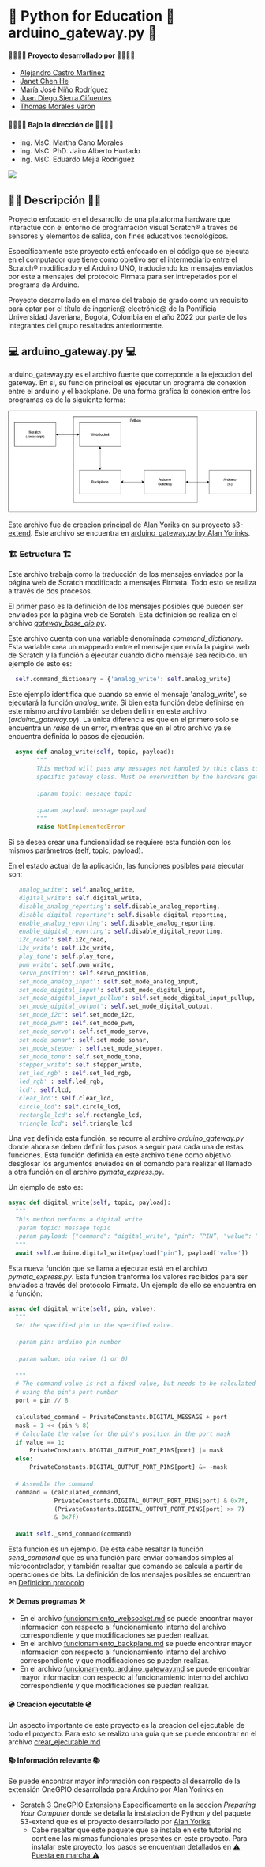 # 👋 Python for Education 👋 arduino_gateway.py 👋

#### 👨‍💻👩‍💻 Proyecto desarrollado por 👨‍💻👩‍💻
* [Alejandro Castro Martínez](https://github.com/kstro96)
* [Janet Chen He](https://github.com/XingYi98)
* [María José Niño Rodríguez](https://github.com/mjninor99)
* [Juan Diego Sierra Cifuentes](https://github.com/juandisierra10)
* [Thomas Morales Varón](https://github.com/Thom037)

#### 👨‍🏫👩‍🏫 Bajo la dirección de 👨‍🏫👩‍🏫 
* Ing. MsC. Martha Cano Morales
* Ing. MsC. PhD. Jairo Alberto Hurtado
* Ing. MsC. Eduardo Mejía Rodríguez
<img src="https://github.com/Hardware-For-Education/.github-private/blob/main/profile/images/scratch4education-small.png" width="200" />

## 🙋‍♀️ Descripción 🙋‍♀️

Proyecto enfocado en el desarrollo de una plataforma hardware que interactúe con el entorno de programación visual Scratch® a través de sensores y elementos de salida, con fines educativos tecnológicos. 

Específicamente este proyecto está enfocado en el código que se ejecuta en el computador que tiene como objetivo ser el intermediario entre el Scratch® modificado y el Arduino UNO, traduciendo los mensajes enviados por este a mensajes del protocolo Firmata para ser intrepetados por el programa de Arduino.

Proyecto desarrollado en el marco del trabajo de grado como un requisito para optar por el título de ingenier@ electrónic@ de la Pontificia Universidad Javeriana, Bogotá, Colombia en el año 2022 por parte de los integrantes del grupo resaltados anteriormente. 

## 💻 arduino_gateway.py 💻

arduino_gateway.py es el archivo fuente que correponde a la ejecucion del gateway. En si, su funcion principal es ejecutar un programa de conexion entre el arduino y el backplane. De una forma grafica la conexion entre los programas es de la siguiente forma: 

<img src="https://github.com/Hardware-For-Education/Python_For_Education/blob/main/images/Programas.png"/>

Este archivo fue de creacion principal de [Alan Yoriks](https://github.com/MrYsLabv) en su proyecto [s3-extend](https://github.com/MrYsLab/s3-extend). Este archivo se encuentra en [arduino_gateway.py by Alan Yorinks](https://github.com/MrYsLab/python_banyan/blob/master/projects/OneGPIO/arduino_uno/arduino_gateway.py).

### 🏗 Estructura 🏗

Este archivo trabaja como la traducción de los mensajes enviados por la página web de Scratch modificado a mensajes Firmata. Todo esto se realiza a través de dos procesos. 

El primer paso es la definición de los mensajes posibles que pueden ser enviados por la página web de Scratch. Esta definición se realiza en el archivo [_gateway_base_aio.py_](https://github.com/Hardware-For-Education/Python_For_Education/blob/main/python_for_education/gateway_base_aio.py). 

Este archivo cuenta con una variable denominada _command_dictionary_. Esta variable crea un mappeado entre el mensaje que envía la página web de Scratch y la función a ejecutar cuando dicho mensaje sea recibido. un ejemplo de esto es: 

```python
  self.command_dictionary = {'analog_write': self.analog_write}
```

Este ejemplo identifica que cuando se envíe el mensaje 'analog_write', se ejecutará la función _analog_write_. Si bien esta función debe definirse en este mismo archivo también se deben definir en este archivo (_arduino_gateway.py_). La única diferencia es que en el primero solo se encuentra un _raise_ de un error, mientras que en el otro archivo ya se encuentra definida lo pasos de ejecución. 

```python
  async def analog_write(self, topic, payload):
        """
        This method will pass any messages not handled by this class to the
        specific gateway class. Must be overwritten by the hardware gateway class.

        :param topic: message topic

        :param payload: message payload
        """
        raise NotImplementedError
```

Si se desea crear una funcionalidad se requiere esta función con los mismos parámetros (self, topic, payload). 

En el estado actual de la aplicación, las funciones posibles para ejecutar son: 

```python
  'analog_write': self.analog_write,
  'digital_write': self.digital_write,
  'disable_analog_reporting': self.disable_analog_reporting,
  'disable_digital_reporting': self.disable_digital_reporting,
  'enable_analog_reporting': self.disable_analog_reporting,
  'enable_digital_reporting': self.disable_digital_reporting,
  'i2c_read': self.i2c_read,
  'i2c_write': self.i2c_write,
  'play_tone': self.play_tone,
  'pwm_write': self.pwm_write,
  'servo_position': self.servo_position,
  'set_mode_analog_input': self.set_mode_analog_input,
  'set_mode_digital_input': self.set_mode_digital_input,
  'set_mode_digital_input_pullup': self.set_mode_digital_input_pullup,
  'set_mode_digital_output': self.set_mode_digital_output,
  'set_mode_i2c': self.set_mode_i2c,
  'set_mode_pwm': self.set_mode_pwm,
  'set_mode_servo': self.set_mode_servo,
  'set_mode_sonar': self.set_mode_sonar,
  'set_mode_stepper': self.set_mode_stepper,
  'set_mode_tone': self.set_mode_tone,
  'stepper_write': self.stepper_write,
  'set_led_rgb' : self.set_led_rgb,
  'led_rgb' : self.led_rgb,
  'lcd': self.lcd,
  'clear_lcd': self.clear_lcd,
  'circle_lcd': self.circle_lcd,
  'rectangle_lcd': self.rectangle_lcd,
  'triangle_lcd': self.triangle_lcd
```

Una vez definida esta función, se recurre al archivo _arduino_gateway.py_ donde ahora se deben definir los pasos a seguir para cada una de estas funciones. Esta función definida en este archivo tiene como objetivo desglosar los argumentos enviados en el comando para realizar el llamado a otra función en el archivo _pymata_express.py_. 

Un ejemplo de esto es: 

```python
async def digital_write(self, topic, payload):
  """
  This method performs a digital write
  :param topic: message topic
  :param payload: {"command": "digital_write", "pin": “PIN”, "value": “VALUE”}
  """
  await self.arduino.digital_write(payload["pin"], payload['value'])
```

Esta nueva función que se llama a ejecutar está en el archivo _pymata_express.py_. Esta función tranforma los valores recibidos para ser enviados a través del protocolo Firmata. Un ejemplo de ello se encuentra en la función: 

```python
async def digital_write(self, pin, value):
  """
  Set the specified pin to the specified value.

  :param pin: arduino pin number

  :param value: pin value (1 or 0)

  """
  # The command value is not a fixed value, but needs to be calculated
  # using the pin's port number
  port = pin // 8

  calculated_command = PrivateConstants.DIGITAL_MESSAGE + port
  mask = 1 << (pin % 8)
  # Calculate the value for the pin's position in the port mask
  if value == 1:
      PrivateConstants.DIGITAL_OUTPUT_PORT_PINS[port] |= mask
  else:
      PrivateConstants.DIGITAL_OUTPUT_PORT_PINS[port] &= ~mask

  # Assemble the command
  command = (calculated_command,
             PrivateConstants.DIGITAL_OUTPUT_PORT_PINS[port] & 0x7f,
             (PrivateConstants.DIGITAL_OUTPUT_PORT_PINS[port] >> 7)
             & 0x7f)

  await self._send_command(command)
```

Esta función es un ejemplo. De esta cabe resaltar la función _send_command_ que es una función para enviar comandos simples al microcontrolador, y también resaltar que comando se calcula a partir de operaciones de bits. La definición de los mensajes posibles se encuentran en [Definicion protocolo](https://github.com/firmata/protocol/blob/master/protocol.md)

#### ⚒ Demas programas ⚒

* En el archivo [funcionamiento_websocket.md](https://github.com/Hardware-For-Education/Python_For_Education/blob/main/notes/funcionamiento_websocket.md) se puede encontrar mayor informacion con respecto al funcionamiento interno del archivo correspondiente y que modificaciones se pueden realizar.
* En el archivo [funcionamiento_backplane.md](https://github.com/Hardware-For-Education/Python_For_Education/blob/main/notes/funcionamiento_backplane.md) se puede encontrar mayor informacion con respecto al funcionamiento interno del archivo correspondiente y que modificaciones se pueden realizar. 
* En el archivo [funcionamiento_arduino_gateway.md](https://github.com/Hardware-For-Education/Python_For_Education/blob/main/notes/funcionamiento_arduino_gateway.md) se puede encontrar mayor informacion con respecto al funcionamiento interno del archivo correspondiente y que modificaciones se pueden realizar.

#### 💿 Creacion ejecutable 💿

Un aspecto importante de este proyecto es la creacion del ejecutable de todo el proyecto. Para esto se realizo una guia que se puede encontrar en el archivo [crear_ejecutable.md](https://github.com/Hardware-For-Education/Python_For_Education/blob/main/notes/crear_ejecutable.md)

#### 📚 Información relevante 📚

Se puede encontrar mayor información con respecto al desarrollo de la extensión OneGPIO desarrollada para Arduino por Alan Yorinks en 

* [Scratch 3 OneGPIO Extensions](https://mryslab.github.io/s3-extend/) Especificamente en la seccion _Preparing Your Computer_ donde se detalla la instalacion de Python y del paquete S3-extend que es el proyecto desarrollado por [Alan Yoriks](https://github.com/MrYsLabv) 
   * Cabe resaltar que este paquete que se instala en este tutorial no contiene las mismas funcionales presentes en este proyecto. Para instalar este proyecto, los pasos se encuentran detallados en [⚠ Puesta en marcha ⚠](https://github.com/Hardware-For-Education/.github-private/blob/main/profile/README.md#-puesta-en-marcha-)
